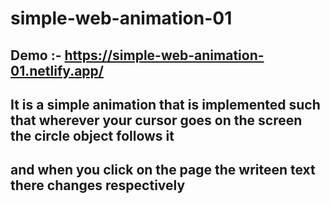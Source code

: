 # simple-web-animation-01 

## Demo :- https://simple-web-animation-01.netlify.app/

## It is a simple animation that is implemented such that wherever your cursor goes on the screen the circle object follows it
## and when you click on the page the writeen text there changes respectively 

